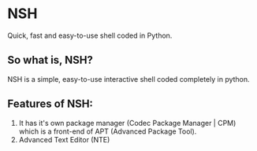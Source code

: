 # NSH
Quick, fast and easy-to-use shell coded in Python.

## So what is, NSH?<br>
NSH is a simple, easy-to-use interactive shell coded completely in python. 

## Features of NSH:
1. It has it's own package manager (Codec Package Manager | CPM) which is a front-end of APT (Advanced Package Tool).<br>
2. Advanced Text Editor (NTE)
